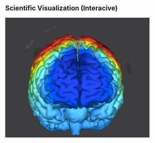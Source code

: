 ##  Scientific Visualization (Interacive)

![](/images/vis/brain-3d-rotate.gif) <!-- .element width="45%" -->
